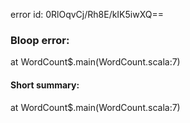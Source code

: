 error id: 0RlOqvCj/Rh8E/kIK5iwXQ==
### Bloop error:

at WordCount$.main(WordCount.scala:7)
#### Short summary: 

at WordCount$.main(WordCount.scala:7)